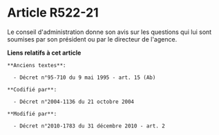 # Article R522-21

Le conseil d'administration donne son avis sur les questions qui lui sont soumises par son président ou par le directeur de
l'agence.

**Liens relatifs à cet article**

	**Anciens textes**:

	  - Décret n°95-710 du 9 mai 1995 - art. 15 (Ab)

	**Codifié par**:

	  - Décret n°2004-1136 du 21 octobre 2004

	**Modifié par**:

	  - Décret n°2010-1783 du 31 décembre 2010 - art. 2
